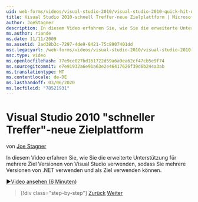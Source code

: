 ```yaml
---
uid: web-forms/videos/visual-studio-2010/visual-studio-2010-quick-hit-new-multi-targeting
title: Visual Studio 2010-schnell Treffer-neue Zielplattform | Microsoft-Dokumentation
author: JoeStagner
description: In diesem Video erfahren Sie, wie Sie die erweiterte Unterstützung für mehrere Ziel Versionen von Visual Studio verwenden, sodass Sie mehrere Versionen von .NET verwenden und als Ziel verwenden können.
ms.author: riande
ms.date: 11/11/2009
ms.assetid: 2ad38b3c-7297-4de9-8421-75c8907401dd
msc.legacyurl: /web-forms/videos/visual-studio-2010/visual-studio-2010-quick-hit-new-multi-targeting
msc.type: video
ms.openlocfilehash: 77e9ce027bd161722d59a6a9ea62cf47cb5e9f74
ms.sourcegitcommit: e7e91932a6e91a63e2e46417626f39d6b244a3ab
ms.translationtype: MT
ms.contentlocale: de-DE
ms.lasthandoff: 03/06/2020
ms.locfileid: "78521931"
---
```

# <a name="visual-studio-2010-quick-hit---new-multi-targeting"></a>Visual Studio 2010 "schneller Treffer"-neue Zielplattform

von [Joe Stagner](https://github.com/JoeStagner)

In diesem Video erfahren Sie, wie Sie die erweiterte Unterstützung für mehrere Ziel Versionen von Visual Studio verwenden, sodass Sie mehrere Versionen von .NET verwenden und als Ziel verwenden können.

[&#9654;Video ansehen (6 Minuten)](https://channel9.msdn.com/Blogs/ASP-NET-Site-Videos/visual-studio-2010-quick-hit-new-multi-targeting)

> [!div class="step-by-step"]
> [Zurück](visual-studio-2010-quick-hit-new-web-project-template.md)
> [Weiter](visual-studio-2010-quick-hit-websites-instead-of-web-projects.md)
